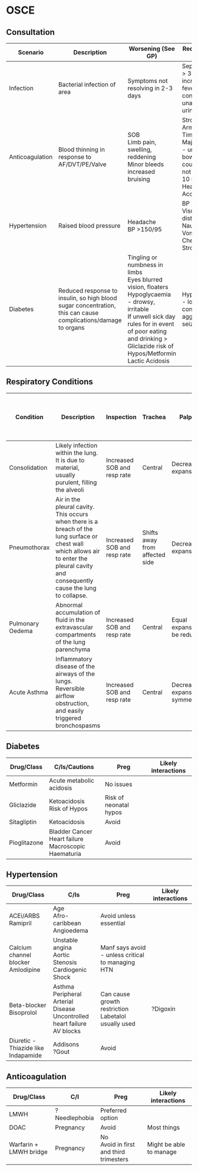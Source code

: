 # OSCE

## Consultation

| Scenario | Description | Worsening (See GP) | Red flags (111 or 999) |
| --- | --- | --- | --- |
| Infection | Bacterial infection of area | Symptoms not resolving in 2-3 days | Sepsis- temp > 38, increased SOB, fever, rigors, confusion, unable to pass urine, |
| Anticoagulation | Blood thinning in response to AF/DVT/PE/Valve | SOB<br>Limb pain, swelling, reddening<br>Minor bleeds increased bruising | Stroke Face Arm Speech Time<br>Major Bleeding - urine, bowels, vomit, cough, nose not resolved in 10 mins<br>Head injury<br>Accident |
| Hypertension | Raised blood pressure | Headache<br>BP >150/95 | BP > 180/120<br>Visual disturbance<br>Nausea and Vomiting<br>Chest pain<br>Stroke FAST |
| Diabetes | Reduced response to insulin, so high blood sugar concentration, this can cause complications/damage to organs | Tingling or numbness in limbs<br>Eyes blurred vision, floaters<br>Hypoglycaemia - drowsy, irritable<br>If unwell sick day rules for in event of poor eating and drinking > Gliclazide risk of Hypos/Metformin Lactic Acidosis | Hypoglycaemia - loss of conciousness, aggressive, seizures |

## Respiratory Conditions

| Condition | Description | Inspection | Trachea | Palpation | Percussion | Auscultation | Tactile vocal fremitus, bronchophony, egophony and whispered pectoriloquy |
| --- | --- | --- | --- | --- | --- | --- | --- |
| Consolidation | Likely infection within the lung. It is due to material, usually purulent, filling the alveoli | Increased SOB and resp rate | Central | Decreased expansion | Dull | Crackles/Ronchi | Increased |
| Pneumothorax | Air in the pleural cavity. This occurs when there is a breach of the lung surface or chest wall which allows air to enter the pleural cavity and consequently cause the lung to collapse. | Increased SOB and resp rate | Shifts away from affected side | Decreased expansion | Hyper resonant | Reduced/Absent breath sounds | Decreased/Absent |
| Pulmonary Oedema | Abnormal accumulation of fluid in the extravascular compartments of the lung parenchyma | Increased SOB and resp rate | Central | Equal expansion/may be reduced | Resonant | ?Fine Crackles | Decreased |
| Acute Asthma | Inflammatory disease of the airways of the lungs. Reversible airflow obstruction, and easily triggered bronchospasms | Increased SOB and resp rate | Central | Decreased expansion symmetrically | Hyper resonant | **Red Flag - Silent Chest**<br>Reduced Vesicular breath sounds<br>Expiratory Wheeze | Decreased/Absent |

## Diabetes

| Drug/Class | C/Is/Cautions | Preg | Likely interactions |
| --- | --- | --- | --- |
| Metformin | Acute metabolic acidosis | No issues | |
| Gliclazide | Ketoacidosis<br>Risk of Hypos | Risk of neonatal hypos | |
| Sitagliptin | Ketoacidosis | Avoid | |
| Pioglitazone | Bladder Cancer<br>Heart failure<br>Macroscopic Haematuria | Avoid | |

## Hypertension

| Drug/Class | C/Is | Preg | Likely interactions |
| --- | --- | --- | --- |
| ACEi/ARBS<br>Ramipril | Age<br>Afro-caribbean<br>Angioedema | Avoid unless essential | |
| Calcium channel blocker<br>Amlodipine | Unstable angina<br>Aortic Stenosis<br>Cardiogenic Shock | Manf says avoid - unless critical to managing HTN | |
| Beta-blocker<br>Bisoprolol | Asthma<br>Peripheral Arterial Disease<br>Uncontrolled heart failure<br>AV blocks | Can cause growth restriction<br>Labetalol usually used | ?Digoxin |
| Diuretic - Thiazide like<br>Indapamide | Addisons<br>?Gout | Avoid | |

## Anticoagulation

| Drug/Class | C/I | Preg | Likely interactions |
| --- | --- | --- | --- |
| LMWH | ?Needlephobia | Preferred option | |
| DOAC | Pregnancy | Avoid | Most things |
| Warfarin + LMWH bridge | Pregnancy | No<br>Avoid in first and third trimesters | Might be able to manage |